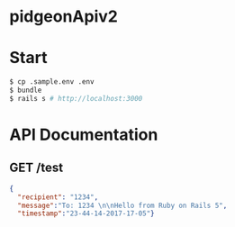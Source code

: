 # pidgeonApiv2

# Start
```bash
$ cp .sample.env .env
$ bundle
$ rails s # http://localhost:3000
```

# API Documentation

## GET /test
```json
{
  "recipient": "1234",
  "message":"To: 1234 \n\nHello from Ruby on Rails 5",
  "timestamp":"23-44-14-2017-17-05"}
```
